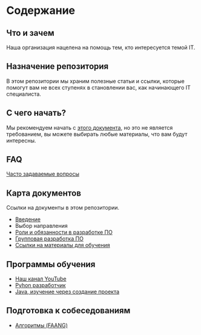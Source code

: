# Содержание

## Что и зачем

Наша организация нацелена на помощь тем, кто интересуется темой IT. 

## Назначение репозитория

В этом репозитории мы храним полезные статьи и ссылки, которые помогут вам не всех ступенях в становлении вас, как начинающего IT специалиста. 

## С чего начать? 

Мы рекомендуем начать с [этого документа](introduction.md), но это не является требованием, вы можете выбирать любые материалы, что вам будут интересны. 

## FAQ

[Часто задаваемые вопросы](https://github.com/Entering-IT/documentation/discussions/categories/q-a)


## Карта документов

Ссылки на документы в этом репозитории. 

- [Введение](introduction.md)
- Выбор направления
- [Роли и обязанности в разработке ПО](common/RolesAndResponsibilities.md)
- [Групповая разработка ПО](common/TeamAndSoftwareDevelopment.md)
- [Ссылки на материалы для обучения](links.md)

## Программы обучения
- [Наш канал YouTube](https://www.youtube.com/channel/UCW0TBEyJDtY1pwq3S_pMDFQ)
- [Pyhon разработчик](python/roadmap.md)
- [Java, изучение через создание проекта](https://www.youtube.com/watch?v=TpxGzbn2_x4&list=PLyxk-1FCKqockmP-fXZmHQ7UlYP3qvZRa)

## Подготовка к собеседованиям

- [Алгоритмы (FAANG)](interview/algorithms_basics.md)
